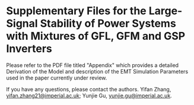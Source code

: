 # Supplementary Files for the Large-Signal Stability of Power Systems with Mixtures of GFL, GFM and GSP Inverters
Please refer to the PDF file titled "Appendix" which provides a detailed Derivation of the Model and description of the EMT Simulation Parameters used in the paper currently under review.

If you have any questions, please contact the authors.
Yifan Zhang, yifan.zhang21@imperial.ac.uk; Yunjie Gu, yunjie.gu@imperial.ac.uk.

